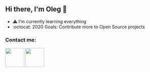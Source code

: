 ## Hi there, I'm Oleg 👋

-  :warning: I’m currently learning everything
-  :octocat: 2020 Goals: Contribute more to Open Source projects

### Contact me:

[<img align="left" width="60px" src="https://www.flaticon.com/svg/static/icons/svg/3893/3893185.svg" />][website]
[<img align="left" width="60px" src="https://www.flaticon.com/svg/static/icons/svg/2111/2111463.svg" />][instagram]

[website]: https://olegpapka2.github.io/website2/
[instagram]: https://www.instagram.com/oleg_papka
